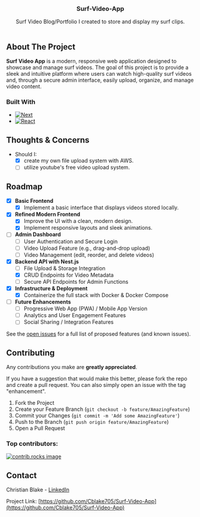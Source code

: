 <br />
<div align="center">
  <a href="https://github.com/Cblake705/Surf-Video-App">
  </a>

<h3 align="center">Surf-Video-App</h3>

  <p align="center">
    Surf Video Blog/Portfolio I created to store and display my surf clips.
    <br />
    <br />
  </p>
</div>



<!-- ABOUT THE PROJECT -->
## About The Project

**Surf Video App** is a modern, responsive web application designed to showcase and manage surf videos. The goal of this project is to provide a sleek and intuitive platform where users can watch high-quality surf videos and, through a secure admin interface, easily upload, organize, and manage video content.




### Built With

* [![Next][Next.js]][Next-url]
* [![React][React.js]][React-url]

## Thoughts & Concerns
- Should I:
  - [X] create my own file upload system with AWS.
  - [ ] utilize youtube's free video upload system.

<!-- ROADMAP -->
## Roadmap

- [X] **Basic Frontend**  
  - [X] Implement a basic interface that displays videos stored locally.  
- [X] **Refined Modern Frontend**  
  - [X] Improve the UI with a clean, modern design.  
  - [X] Implement responsive layouts and sleek animations.  
- [ ] **Admin Dashboard**  
  - [ ] User Authentication and Secure Login  
  - [ ] Video Upload Feature (e.g., drag-and-drop upload)  
  - [ ] Video Management (edit, reorder, and delete videos)  
- [X] **Backend API with Nest.js**  
  - [ ] File Upload & Storage Integration  
  - [X] CRUD Endpoints for Video Metadata  
  - [ ] Secure API Endpoints for Admin Functions  
- [X] **Infrastructure & Deployment**  
  - [X] Containerize the full stack with Docker & Docker Compose  
- [ ] **Future Enhancements**  
  - [ ] Progressive Web App (PWA) / Mobile App Version  
  - [ ] Analytics and User Engagement Features  
  - [ ] Social Sharing / Integration Features  

See the [open issues](https://github.com/Cblake705/Surf-Video-App/issues) for a full list of proposed features (and known issues).




<!-- CONTRIBUTING -->
## Contributing

Any contributions you make are **greatly appreciated**.

If you have a suggestion that would make this better, please fork the repo and create a pull request. You can also simply open an issue with the tag "enhancement".

1. Fork the Project
2. Create your Feature Branch (`git checkout -b feature/AmazingFeature`)
3. Commit your Changes (`git commit -m 'Add some AmazingFeature'`)
4. Push to the Branch (`git push origin feature/AmazingFeature`)
5. Open a Pull Request


### Top contributors:

<a href="https://github.com/Cblake705/Surf-Video-App/graphs/contributors">
  <img src="https://contrib.rocks/image?repo=Cblake705/Surf-Video-App" alt="contrib.rocks image" />
</a>


<!-- CONTACT -->
## Contact

Christian Blake - [LinkedIn](https://www.linkedin.com/in/chrisblake337/)

Project Link: [https://github.com/Cblake705/Surf-Video-App](https://github.com/Cblake705/Surf-Video-App)




<!-- MARKDOWN LINKS & IMAGES -->
<!-- https://www.markdownguide.org/basic-syntax/#reference-style-links -->
[contributors-shield]: https://img.shields.io/github/contributors/Cblake705/Surf-Video-App.svg?style=for-the-badge
[contributors-url]: https://github.com/Cblake705/Surf-Video-App/graphs/contributors
[forks-shield]: https://img.shields.io/github/forks/Cblake705/Surf-Video-App.svg?style=for-the-badge
[forks-url]: https://github.com/Cblake705/Surf-Video-App/network/members
[stars-shield]: https://img.shields.io/github/stars/Cblake705/Surf-Video-App.svg?style=for-the-badge
[stars-url]: https://github.com/Cblake705/Surf-Video-App/stargazers
[issues-shield]: https://img.shields.io/github/issues/Cblake705/Surf-Video-App.svg?style=for-the-badge
[issues-url]: https://github.com/Cblake705/Surf-Video-App/issues
[license-shield]: https://img.shields.io/github/license/Cblake705/Surf-Video-App.svg?style=for-the-badge
[license-url]: https://github.com/Cblake705/Surf-Video-App/blob/master/LICENSE.txt
[linkedin-shield]: https://img.shields.io/badge/-LinkedIn-black.svg?style=for-the-badge&logo=linkedin&colorB=555
[linkedin-url]: https://linkedin.com/in/chrisblake377
[product-screenshot]: images/screenshot.png
[Next.js]: https://img.shields.io/badge/next.js-000000?style=for-the-badge&logo=nextdotjs&logoColor=white
[Next-url]: https://nextjs.org/
[React.js]: https://img.shields.io/badge/React-20232A?style=for-the-badge&logo=react&logoColor=61DAFB
[React-url]: https://reactjs.org/
[Vue.js]: https://img.shields.io/badge/Vue.js-35495E?style=for-the-badge&logo=vuedotjs&logoColor=4FC08D
[Vue-url]: https://vuejs.org/
[Angular.io]: https://img.shields.io/badge/Angular-DD0031?style=for-the-badge&logo=angular&logoColor=white
[Angular-url]: https://angular.io/
[Svelte.dev]: https://img.shields.io/badge/Svelte-4A4A55?style=for-the-badge&logo=svelte&logoColor=FF3E00
[Svelte-url]: https://svelte.dev/
[Laravel.com]: https://img.shields.io/badge/Laravel-FF2D20?style=for-the-badge&logo=laravel&logoColor=white
[Laravel-url]: https://laravel.com
[Bootstrap.com]: https://img.shields.io/badge/Bootstrap-563D7C?style=for-the-badge&logo=bootstrap&logoColor=white
[Bootstrap-url]: https://getbootstrap.com
[JQuery.com]: https://img.shields.io/badge/jQuery-0769AD?style=for-the-badge&logo=jquery&logoColor=white
[JQuery-url]: https://jquery.com 
